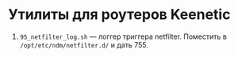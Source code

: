 # Утилиты для роутеров Keenetic

1. `95_netfilter_log.sh` — логгер триггера netfilter. Поместить в `/opt/etc/ndm/netfilter.d/` и дать 755.
